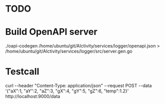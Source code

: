 # TODO

# Build OpenAPI server
 ./oapi-codegen /home/ubuntu/git/AIctivity/services/logger/openapi.json > /home/ubuntu/git/AIctivity/services/logger/src/server.gen.go

# Testcall
 curl --header "Content-Type: application/json" --request POST --data '{"aX":1, "aY":2, "aZ":3, "gX":4, "gY":5, "gZ":6, "temp":1.2}' http://localhost:9000/data
